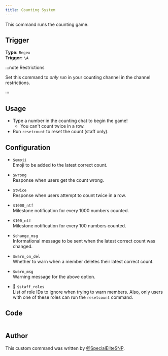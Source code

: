 ```yaml
---
title: Counting System
---
```


This command runs the counting game.

## Trigger

**Type:** `Regex`<br />
**Trigger:** `\A`

:::note Restrictions

Set this command to _only run_ in your counting channel in the channel restrictions.

:::

## Usage

- Type a number in the counting chat to begin the game!
  - You can't count twice in a row.
- Run `resetcount` to reset the count (staff only).

## Configuration

- `$emoji`<br />
  Emoji to be added to the latest correct count.

- `$wrong`<br />
  Response when users get the count wrong.

- `$twice`<br />
  Response when users attempt to count twice in a row.

- `$1000_ntf`<br />
  Milestone notification for every 1000 numbers counted.

- `$100_ntf`<br />
  Milestone notification for every 100 numbers counted.

- `$change_msg`<br />
  Informational message to be sent when the latest correct count was changed.

- `$warn_on_del`<br />
  Whether to warn when a member deletes their latest correct count.

- `$warn_msg`<br />
  Warning message for the above option.

- 📌 `$staff_roles`<br />
  List of role IDs to ignore when trying to warn members. Also, only users with one of these roles can run the `resetcount` command.

## Code

```gotmpl file=../../../../src/fun/counting/basic/counting.go.tmpl

```

## Author

This custom command was written by [@SpecialEliteSNP](https://github.com/SpecialEliteSNP).

